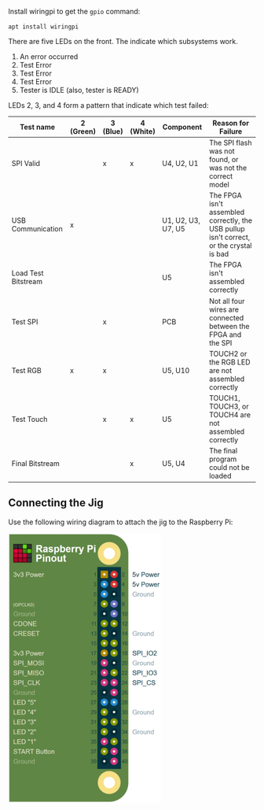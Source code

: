 
Install wiringpi to get the `gpio` command:

```
apt install wiringpi
```

There are five LEDs on the front.  The indicate which subsystems work.

1. An error occurred
2. Test Error
3. Test Error
4. Test Error
5. Tester is IDLE (also, tester is READY)

LEDs 2, 3, and 4 form a pattern that indicate which test failed:

| Test name            | 2 (Green) | 3 (Blue)  | 4 (White) | Component | Reason for Failure |
| -------------------- | --------- | --------- | --------- | --------- | ------------------ |
| SPI Valid            |           |     x     |     x     | U4, U2, U1 | The SPI flash was not found, or was not the correct model |
| USB Communication    |     x     |           |           | U1, U2, U3, U7, U5 | The FPGA isn't assembled correctly, the USB pullup isn't correct, or the crystal is bad |
| Load Test Bitstream  |           |           |           | U5 | The FPGA isn't assembled correctly |
| Test SPI             |           |     x     |           | PCB | Not all four wires are connected between the FPGA and the SPI |
| Test RGB             |     x     |     x     |           | U5, U10 | TOUCH2 or the RGB LED are not assembled correctly |
| Test Touch           |           |     x     |     x     | U5 | TOUCH1, TOUCH3, or TOUCH4 are not assembled correctly |
| Final Bitstream      |           |           |     x     | U5, U4 | The final program could not be loaded |

## Connecting the Jig

Use the following wiring diagram to attach the jig to the Raspberry Pi:

![wiring diagram](jig-pinout.png "Raspberry Pi wiring diagram")